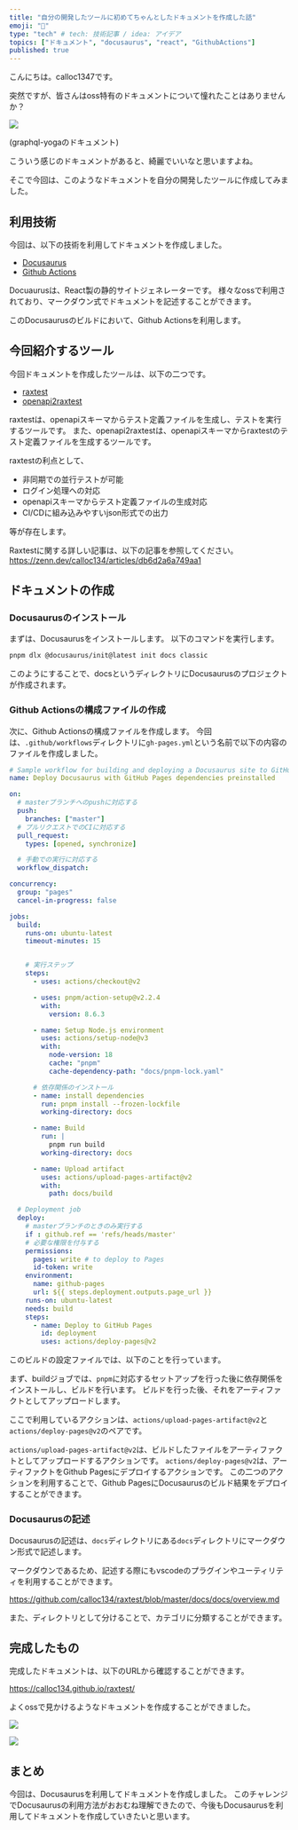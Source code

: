 ```yaml
---
title: "自分の開発したツールに初めてちゃんとしたドキュメントを作成した話"
emoji: "📝"
type: "tech" # tech: 技術記事 / idea: アイデア
topics: ["ドキュメント", "docusaurus", "react", "GithubActions"]
published: true
---
```


こんにちは。calloc1347です。

突然ですが、皆さんはoss特有のドキュメントについて憧れたことはありませんか？

![](/images/9c3483946d104a/2023-09-08-23-56-19.png)

(graphql-yogaのドキュメント)

こういう感じのドキュメントがあると、綺麗でいいなと思いますよね。

そこで今回は、このようなドキュメントを自分の開発したツールに作成してみました。

## 利用技術

今回は、以下の技術を利用してドキュメントを作成しました。

 - [Docusaurus](https://docusaurus.io/)
 - [Github Actions](https://github.com/features/actions)

Docuaurusは、React製の静的サイトジェネレーターです。
様々なossで利用されており、マークダウン式でドキュメントを記述することができます。

このDocusaurusのビルドにおいて、Github Actionsを利用します。

## 今回紹介するツール

今回ドキュメントを作成したツールは、以下の二つです。

 - [raxtest](https://github.com/calloc134/raxtest)
 - [openapi2raxtest](https://github.com/calloc134/openapi2raxtest)

raxtestは、openapiスキーマからテスト定義ファイルを生成し、テストを実行するツールです。
また、openapi2raxtestは、openapiスキーマからraxtestのテスト定義ファイルを生成するツールです。

raxtestの利点として、
 - 非同期での並行テストが可能
 - ログイン処理への対応
 - openapiスキーマからテスト定義ファイルの生成対応
 - CI/CDに組み込みやすいjson形式での出力

等が存在します。

Raxtestに関する詳しい記事は、以下の記事を参照してください。
https://zenn.dev/calloc134/articles/db6d2a6a749aa1

## ドキュメントの作成

### Docusaurusのインストール

まずは、Docusaurusをインストールします。
以下のコマンドを実行します。

```bash
pnpm dlx @docusaurus/init@latest init docs classic
```

このようにすることで、docsというディレクトリにDocusaurusのプロジェクトが作成されます。

### Github Actionsの構成ファイルの作成

次に、Github Actionsの構成ファイルを作成します。
今回は、`.github/workflows`ディレクトリに`gh-pages.yml`という名前で以下の内容のファイルを作成しました。

```yaml
# Sample workflow for building and deploying a Docusaurus site to GitHub Pages
name: Deploy Docusaurus with GitHub Pages dependencies preinstalled

on:
  # masterブランチへのpushに対応する
  push:
    branches: ["master"]
  # プルリクエストでのCIに対応する
  pull_request:
    types: [opened, synchronize]

  # 手動での実行に対応する
  workflow_dispatch:

concurrency:
  group: "pages"
  cancel-in-progress: false

jobs:
  build:
    runs-on: ubuntu-latest
    timeout-minutes: 15


    # 実行ステップ
    steps:
      - uses: actions/checkout@v2

      - uses: pnpm/action-setup@v2.2.4
        with:
          version: 8.6.3

      - name: Setup Node.js environment
        uses: actions/setup-node@v3
        with:
          node-version: 18
          cache: "pnpm"
          cache-dependency-path: "docs/pnpm-lock.yaml"

      # 依存関係のインストール
      - name: install dependencies
        run: pnpm install --frozen-lockfile
        working-directory: docs

      - name: Build
        run: |
          pnpm run build
        working-directory: docs

      - name: Upload artifact
        uses: actions/upload-pages-artifact@v2
        with:
          path: docs/build

  # Deployment job
  deploy:
    # masterブランチのときのみ実行する
    if : github.ref == 'refs/heads/master'
    # 必要な権限を付与する
    permissions:
      pages: write # to deploy to Pages
      id-token: write
    environment:
      name: github-pages
      url: ${{ steps.deployment.outputs.page_url }}
    runs-on: ubuntu-latest
    needs: build
    steps:
      - name: Deploy to GitHub Pages
        id: deployment
        uses: actions/deploy-pages@v2
```

このビルドの設定ファイルでは、以下のことを行っています。

まず、buildジョブでは、`pnpm`に対応するセットアップを行った後に依存関係をインストールし、ビルドを行います。
ビルドを行った後、それをアーティファクトとしてアップロードします。

ここで利用しているアクションは、`actions/upload-pages-artifact@v2`と`actions/deploy-pages@v2`のペアです。

`actions/upload-pages-artifact@v2`は、ビルドしたファイルをアーティファクトとしてアップロードするアクションです。
`actions/deploy-pages@v2`は、アーティファクトをGithub Pagesにデプロイするアクションです。
この二つのアクションを利用することで、Github PagesにDocusaurusのビルド結果をデプロイすることができます。

### Docusaurusの記述

Docusaurusの記述は、`docs`ディレクトリにある`docs`ディレクトリにマークダウン形式で記述します。

マークダウンであるため、記述する際にもvscodeのプラグインやユーティリティを利用することができます。

https://github.com/calloc134/raxtest/blob/master/docs/docs/overview.md

また、ディレクトリとして分けることで、カテゴリに分類することができます。

## 完成したもの

完成したドキュメントは、以下のURLから確認することができます。

https://calloc134.github.io/raxtest/

よくossで見かけるようなドキュメントを作成することができました。

![](/images/9c3483946d104a/2023-09-09-08-42-15.png)

![](/images/9c3483946d104a/2023-09-09-08-42-35.png)

## まとめ

今回は、Docusaurusを利用してドキュメントを作成しました。
このチャレンジでDocusaurusの利用方法がおおむね理解できたので、今後もDocusaurusを利用してドキュメントを作成していきたいと思います。